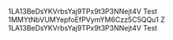 1LA13BeDsYKVrbsYaj9TPx9t3P3NNejt4V Test
1MMYtNbVUMYepfoEfPVymYM6Czz5C5QQu1 Z
1LA13BeDsYKVrbsYaj9TPx9t3P3NNejt4V Test
